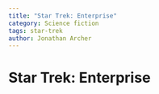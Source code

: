 ```yaml
---
title: "Star Trek: Enterprise"
category: Science fiction
tags: star-trek
author: Jonathan Archer
---
```


# Star Trek: Enterprise
